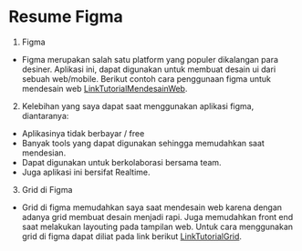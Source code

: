 # Resume Figma
1. Figma
- Figma merupakan salah satu platform yang populer dikalangan para desiner. Aplikasi ini, dapat digunakan untuk membuat desain ui dari sebuah web/mobile. Berikut contoh cara penggunaan figma untuk mendesain web [LinkTutorialMendesainWeb](https://aufaroot18.medium.com/membuat-wireframe-website-dengan-figma-35a0b20e15ed).

2. Kelebihan yang saya dapat saat menggunakan aplikasi figma, diantaranya:
* Aplikasinya tidak berbayar / free
* Banyak tools yang dapat digunakan sehingga memudahkan saat mendesian. 
* Dapat digunakan untuk berkolaborasi bersama team.
* Juga aplikasi ini bersifat Realtime. 

3. Grid di Figma 
- Grid di figma memudahkan saya saat mendesain web karena dengan adanya grid membuat desain menjadi rapi. Juga memudahkan front end saat melakukan layouting pada tampilan web. Untuk cara menggunakan grid di figma dapat diliat pada link berikut [LinkTutorialGrid](https://youtu.be/zd8wrAdURN0). 
